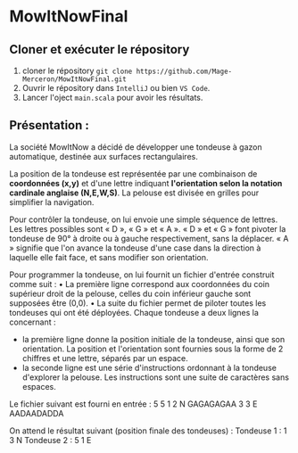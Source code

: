 # MowItNowFinal

## Cloner et exécuter le répository
1. cloner le répository 
`git clone https://github.com/Mage-Merceron/MowItNowFinal.git`
2. Ouvrir le répository dans `IntelliJ` ou bien `VS Code`. 
3. Lancer l'oject `main.scala` pour avoir les résultats. 

## Présentation : 

La société MowItNow a décidé de développer une tondeuse à gazon automatique, destinée aux surfaces rectangulaires.

La position de la tondeuse est représentée par une combinaison de **coordonnées (x,y)** et d'une lettre indiquant **l'orientation selon la notation cardinale anglaise (N,E,W,S)**. La pelouse est divisée en grilles pour simplifier la navigation.

Pour contrôler la tondeuse, on lui envoie une simple séquence de lettres. Les lettres possibles sont « D », « G » et « A ». « D » et « G » font pivoter la tondeuse de 90° à droite ou à gauche respectivement, sans la déplacer. « A » signifie que l'on avance la tondeuse d'une case dans la direction à laquelle
elle fait face, et sans modifier son orientation.

Pour programmer la tondeuse, on lui fournit un fichier d'entrée construit comme suit :
• La première ligne correspond aux coordonnées du coin supérieur droit de la pelouse,
celles du coin inférieur gauche sont supposées être (0,0).
• La suite du fichier permet de piloter toutes les tondeuses qui ont été déployées.
Chaque tondeuse a deux lignes la concernant :
- la première ligne donne la position initiale de la tondeuse, ainsi que son
orientation. La position et l'orientation sont fournies sous la forme de 2 chiffres
et une lettre, séparés par un espace.
- la seconde ligne est une série d'instructions ordonnant à la tondeuse d'explorer
la pelouse. Les instructions sont une suite de caractères sans espaces.


Le fichier suivant est fourni en entrée :
5 5
1 2 N
GAGAGAGAA
3 3 E
AADAADADDA

On attend le résultat suivant (position finale des tondeuses) :
Tondeuse 1 : 1 3 N
Tondeuse 2 : 5 1 E
